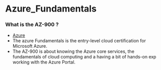 # Azure_Fundamentals

### What is the AZ-900 ?

- [Azure](https://azure.microsoft.com/)
- The azure Fundamentals is the entry-level cloud certification for Microsoft Azure.
- The AZ-900 is about knowing the Azure core services, the fundamentals of cloud computing and a having a bit of hands-on exp working with the Azure Portal.
